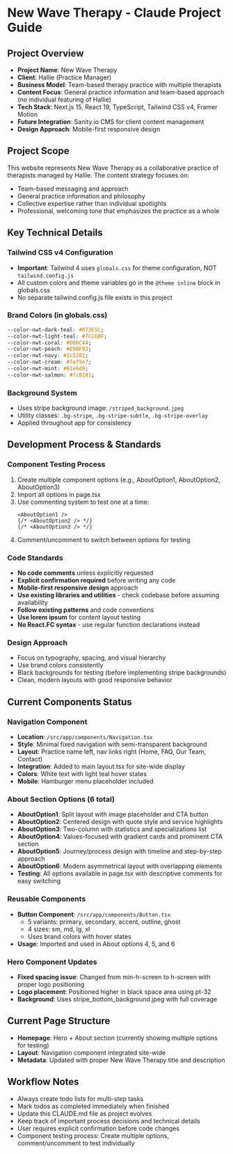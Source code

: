 # New Wave Therapy - Claude Project Guide

## Project Overview
- **Project Name**: New Wave Therapy
- **Client**: Hallie (Practice Manager)
- **Business Model**: Team-based therapy practice with multiple therapists
- **Content Focus**: General practice information and team-based approach (no individual featuring of Hallie)
- **Tech Stack**: Next.js 15, React 19, TypeScript, Tailwind CSS v4, Framer Motion
- **Future Integration**: Sanity.io CMS for client content management
- **Design Approach**: Mobile-first responsive design

## Project Scope
This website represents New Wave Therapy as a collaborative practice of therapists managed by Hallie. The content strategy focuses on:
- Team-based messaging and approach
- General practice information and philosophy
- Collective expertise rather than individual spotlights
- Professional, welcoming tone that emphasizes the practice as a whole

## Key Technical Details

### Tailwind CSS v4 Configuration
- **Important**: Tailwind 4 uses `globals.css` for theme configuration, NOT `tailwind.config.js`
- All custom colors and theme variables go in the `@theme inline` block in globals.css
- No separate tailwind.config.js file exists in this project

### Brand Colors (in globals.css)
```css
--color-nwt-dark-teal: #073E5C;
--color-nwt-light-teal: #7CC6BF;
--color-nwt-coral: #D86C44;
--color-nwt-peach: #E9BF83;
--color-nwt-navy: #2c5282;
--color-nwt-cream: #fef5e7;
--color-nwt-mint: #81e6d9;
--color-nwt-salmon: #fc8181;
```

### Background System
- Uses stripe background image: `/striped_background.jpeg`
- Utility classes: `.bg-stripe`, `.bg-stripe-subtle`, `.bg-stripe-overlay`
- Applied throughout app for consistency

## Development Process & Standards

### Component Testing Process
1. Create multiple component options (e.g., AboutOption1, AboutOption2, AboutOption3)
2. Import all options in page.tsx
3. Use commenting system to test one at a time:
   ```tsx
   <AboutOption1 />
   {/* <AboutOption2 /> */}
   {/* <AboutOption3 /> */}
   ```
4. Comment/uncomment to switch between options for testing

### Code Standards
- **No code comments** unless explicitly requested
- **Explicit confirmation required** before writing any code
- **Mobile-first responsive design** approach
- **Use existing libraries and utilities** - check codebase before assuming availability
- **Follow existing patterns** and code conventions
- **Use lorem ipsum** for content layout testing
- **No React.FC syntax** - use regular function declarations instead

### Design Approach
- Focus on typography, spacing, and visual hierarchy
- Use brand colors consistently
- Black backgrounds for testing (before implementing stripe backgrounds)
- Clean, modern layouts with good responsive behavior

## Current Components Status

### Navigation Component
- **Location**: `/src/app/components/Navigation.tsx`
- **Style**: Minimal fixed navigation with semi-transparent background
- **Layout**: Practice name left, nav links right (Home, FAQ, Our Team, Contact)
- **Integration**: Added to main layout.tsx for site-wide display
- **Colors**: White text with light teal hover states
- **Mobile**: Hamburger menu placeholder included

### About Section Options (6 total)
- **AboutOption1**: Split layout with image placeholder and CTA button
- **AboutOption2**: Centered design with quote style and service highlights
- **AboutOption3**: Two-column with statistics and specializations list
- **AboutOption4**: Values-focused with gradient cards and prominent CTA section
- **AboutOption5**: Journey/process design with timeline and step-by-step approach
- **AboutOption6**: Modern asymmetrical layout with overlapping elements
- **Testing**: All options available in page.tsx with descriptive comments for easy switching

### Reusable Components
- **Button Component**: `/src/app/components/Button.tsx`
  - 5 variants: primary, secondary, accent, outline, ghost
  - 4 sizes: sm, md, lg, xl
  - Uses brand colors with hover states
- **Usage**: Imported and used in About options 4, 5, and 6

### Hero Component Updates
- **Fixed spacing issue**: Changed from min-h-screen to h-screen with proper logo positioning
- **Logo placement**: Positioned higher in black space area using pt-32
- **Background**: Uses stripe_bottom_background.jpeg with full coverage

## Current Page Structure
- **Homepage**: Hero + About section (currently showing multiple options for testing)
- **Layout**: Navigation component integrated site-wide
- **Metadata**: Updated with proper New Wave Therapy title and description

## Workflow Notes
- Always create todo lists for multi-step tasks
- Mark todos as completed immediately when finished
- Update this CLAUDE.md file as project evolves
- Keep track of important process decisions and technical details
- User requires explicit confirmation before code changes
- Component testing process: Create multiple options, comment/uncomment to test individually